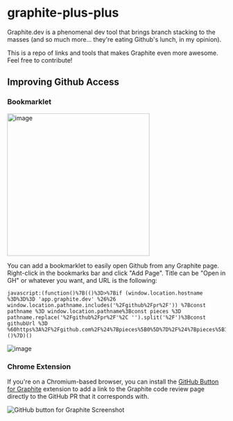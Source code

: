 # graphite-plus-plus
Graphite.dev is a phenomenal dev tool that brings branch stacking to the masses (and so much more... they're eating Github's lunch, in my opinion).

This is a repo of links and tools that makes Graphite even more awesome. Feel free to contribute!

## Improving Github Access

### Bookmarklet

<img width="328" alt="image" src="https://user-images.githubusercontent.com/573204/229561599-3fa10597-0d40-4f21-a1c7-83054f3606c0.png">

You can add a bookmarklet to easily open Github from any Graphite page. Right-click in the bookmarks bar and click "Add Page". Title can be "Open in GH" or whatever you want, and URL is the following:

```
javascript:(function()%7B(()%3D>%7Bif (window.location.hostname %3D%3D%3D 'app.graphite.dev' %26%26 window.location.pathname.includes('%2Fgithub%2Fpr%2F')) %7Bconst pathname %3D window.location.pathname%3Bconst pieces %3D pathname.replace('%2Fgithub%2Fpr%2F'%2C '').split('%2F')%3Bconst githubUrl %3D %60https%3A%2F%2Fgithub.com%2F%24%7Bpieces%5B0%5D%7D%2F%24%7Bpieces%5B1%5D%7D%2Fpull%2F%24%7Bpieces%5B2%5D.split('%2F')%5B0%5D%7D%2F%60%3Bwindow.open(githubUrl)%3B%7D%7D)()%7D)()
```
![image](https://user-images.githubusercontent.com/573204/229560063-4b55ab38-bb92-40b4-b73b-7ee38c849b46.png)

### Chrome Extension

If you're on a Chromium-based browser, you can install the [GitHub Button for Graphite](https://chrome.google.com/webstore/detail/github-button-for-graphit/kfeljefjihmhdfhclfippknhgckkpihj) extension to add a link to the Graphite code review page directly to the GitHub PR that it corresponds with.

![GitHub button for Graphite Screenshot](https://user-images.githubusercontent.com/1403638/229561035-a0156d37-1686-41d6-9f39-20074f96a281.jpg)

